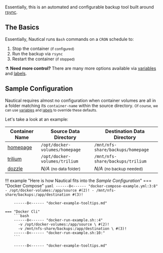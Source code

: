 
Essentially, this is an automated and configurable backup tool built around [rsync](https://en.wikipedia.org/wiki/Rsync). 

## The Basics
Essentially, Nautical runs `Bash` commands on a `CRON` schedule to:

1. Stop the container <small>(if configured)</small>
2. Run the backup via `rsync`
3. Restart the container <small>(if stopped)</small>

⚗️ **Need more control?** There are many more options available via [variables](./arguments.md) and [labels](./labels.md).



##  Sample Configuration
Nautical requires almost no configuration when container volumes are all in a folder matching its `container-name` within the source directory.  <small>Of course, we can use [variables](./arguments.md) and [labels](./labels.md) to override these defaults. </small>

Let's take a look at an example:

| Container Name                                      | Source Data Directory                 | Destination Data Directory                    |
| --------------------------------------------------- | ------------------------------------- | --------------------------------------------- |
| [homepage](https://github.com/gethomepage/homepage) | `/opt/docker-volumes/homepage`        | `/mnt/nfs-share/backups/homepage`             |
| [trilium](https://github.com/zadam/trilium)         | `/opt/docker-volumes/trilium`         | `/mnt/nfs-share/backups/trilium`              |
| [dozzle](https://github.com/amir20/dozzle)          | *N/A* <small>(no data folder)</small> | *N/A*       <small>(no backup needed)</small> |

!!! example "Here is how Nautical fits into the *Sample Configuration*"
    === "Docker Compose"
        ```yaml
        ------8<------ "docker-compose-example.yml:3:8"
              - /opt/docker-volumes:/app/source #(2)!
              - /mnt/nfs-share/backups:/app/destination #(3)!
        ```
        
        ------8<------ "docker-example-tooltips.md"

    === "Docker Cli"
        ```bash
        ------8<------ "docker-run-example.sh::4"
          -v /opt/docker-volumes:/app/source \ #(2)!
          -v /mnt/nfs-share/backups:/app/destination \ #(3)!
        ------8<------ "docker-run-example.sh:10:"
        ```

        ------8<------ "docker-example-tooltips.md"
